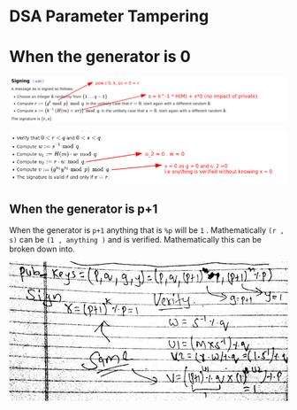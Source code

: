 # DSA Parameter Tampering

# When the generator is 0

![images/Untitled.png](images/Untitled.png)

![images/Untitled%201.png](images/Untitled%201.png)

## When the generator is p+1

When the generator is `p+1` anything that is `%p` will be `1` . Mathematically  `(r , s)`  can be `(1 , anything )` and is verified. Mathematically this can be broken down into. 

![images/Untitled%202.png](images/Untitled%202.png)
